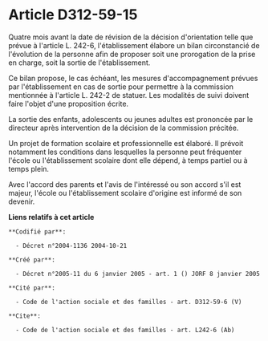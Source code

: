 # Article D312-59-15

Quatre mois avant la date de révision de la décision d'orientation telle que prévue à l'article L. 242-6, l'établissement
élabore un bilan circonstancié de l'évolution de la personne afin de proposer soit une prorogation de la prise en charge,
soit la sortie de l'établissement.

Ce bilan propose, le cas échéant, les mesures d'accompagnement prévues par l'établissement en cas de sortie pour permettre à
la commission mentionnée à l'article L. 242-2 de statuer. Les modalités de suivi doivent faire l'objet d'une proposition
écrite.

La sortie des enfants, adolescents ou jeunes adultes est prononcée par le directeur après intervention de la décision de la
commission précitée.

Un projet de formation scolaire et professionnelle est élaboré. Il prévoit notamment les conditions dans lesquelles la
personne peut fréquenter l'école ou l'établissement scolaire dont elle dépend, à temps partiel ou à temps plein.

Avec l'accord des parents et l'avis de l'intéressé ou son accord s'il est majeur, l'école ou l'établissement scolaire
d'origine est informé de son devenir.

**Liens relatifs à cet article**

	**Codifié par**:

	  - Décret n°2004-1136 2004-10-21

	**Créé par**:

	  - Décret n°2005-11 du 6 janvier 2005 - art. 1 () JORF 8 janvier 2005

	**Cité par**:

	  - Code de l'action sociale et des familles - art. D312-59-6 (V)

	**Cite**:

	  - Code de l'action sociale et des familles - art. L242-6 (Ab)
